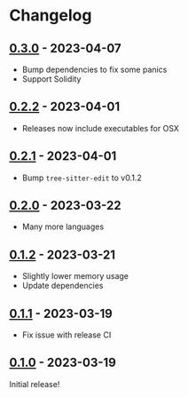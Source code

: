 # Changelog

<!-- https://keepachangelog.com/en/1.0.0/ -->

## [0.3.0] - 2023-04-07

- Bump dependencies to fix some panics
- Support Solidity

## [0.2.2] - 2023-04-01

- Releases now include executables for OSX

## [0.2.1] - 2023-04-01

- Bump `tree-sitter-edit` to v0.1.2

## [0.2.0] - 2023-03-22

- Many more languages

## [0.1.2] - 2023-03-21

- Slightly lower memory usage
- Update dependencies

## [0.1.1] - 2023-03-19

- Fix issue with release CI

## [0.1.0] - 2023-03-19

Initial release!

[0.1.0]: https://github.com/langston-barrett/tree-crasher/releases/tag/v0.1.0
[0.1.1]: https://github.com/langston-barrett/tree-crasher/releases/tag/v0.1.1
[0.1.2]: https://github.com/langston-barrett/tree-crasher/releases/tag/v0.1.2
[0.2.0]: https://github.com/langston-barrett/tree-crasher/releases/tag/v0.2.0
[0.2.1]: https://github.com/langston-barrett/tree-crasher/releases/tag/v0.2.1
[0.2.2]: https://github.com/langston-barrett/tree-crasher/releases/tag/v0.2.2
[0.3.0]: https://github.com/langston-barrett/tree-crasher/releases/tag/v0.3.0
